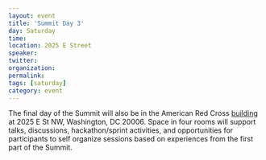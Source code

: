 ```yaml
---
layout: event
title: 'Summit Day 3'
day: Saturday
time: 
location: 2025 E Street
speaker: 
twitter: 
organization: 
permalink: 
tags: [saturday]
category: event
---
```


The final day of the Summit will also be in the American Red Cross <a href="http://osm.org/go/ZZcbKU7sA-?m=" target="_blank">building</a> at 2025 E St NW, Washington, DC 20006. Space in four rooms will support talks, discussions, hackathon/sprint activities, and opportunities for participants to self organize sessions based on experiences from the first part of the Summit.
